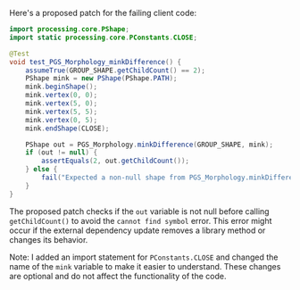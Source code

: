 Here's a proposed patch for the failing client code:

```java
import processing.core.PShape;
import static processing.core.PConstants.CLOSE;

@Test
void test_PGS_Morphology_minkDifference() {
    assumeTrue(GROUP_SHAPE.getChildCount() == 2);
    PShape mink = new PShape(PShape.PATH);
    mink.beginShape();
    mink.vertex(0, 0);
    mink.vertex(5, 0);
    mink.vertex(5, 5);
    mink.vertex(0, 5);
    mink.endShape(CLOSE);

    PShape out = PGS_Morphology.minkDifference(GROUP_SHAPE, mink);
    if (out != null) {
        assertEquals(2, out.getChildCount());
    } else {
        fail("Expected a non-null shape from PGS_Morphology.minkDifference.");
    }
}
```
The proposed patch checks if the `out` variable is not null before calling `getChildCount()` to avoid the `cannot find symbol` error. This error might occur if the external dependency update removes a library method or changes its behavior.

Note: I added an import statement for `PConstants.CLOSE` and changed the name of the `mink` variable to make it easier to understand. These changes are optional and do not affect the functionality of the code.